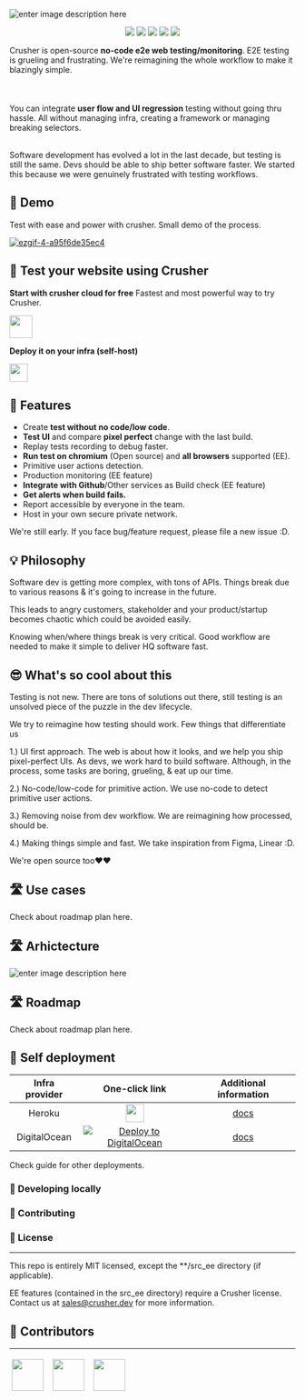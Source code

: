 
![enter image description here](https://i.imgur.com/sdwvQXL.png)

<p align="center">    
    <a href="https://github.com/badges/shields/graphs/contributors" alt="Contributors">    
        <img src="https://img.shields.io/badge/license-MIT-%23373737?style=flat-square&color=ff3db6" /></a>    
    <a href="#backers" alt="Backers on Open Collective">    
        <img src="https://img.shields.io/badge/node-%3E=%2014.0.0-brightgreen?style=flat-square" /></a>    
            <a href="#backers" alt="Backers on Open Collective">    
        <img src="https://img.shields.io/github/last-commit/crusherdev/crusher?color=8e3dff&style=flat-square" /></a>    
                    <a href="#backers" alt="Backers on Open Collective">    
                <img src="https://img.shields.io/docker/image-size/7296823551/test?style=flat-square" /></a>    
                                    <a href="#backers" alt="Backers on Open Collective">    
                                <img src="https://img.shields.io/npm/types/typescript?style=flat-square" /></a>    
</p>  

Crusher is open-source **no-code e2e web testing/monitoring**. E2E testing is grueling and frustrating. We're reimagining the whole workflow to make it blazingly simple.  
<br/><br/>  
You can integrate **user flow and UI regression** testing without going thru hassle. All without managing infra, creating a framework or managing breaking selectors.

<br/>  
Software development has evolved a lot in the last decade, but testing is still the same. Devs should be able to ship better software faster. We started this because we were genuinely frustrated with testing workflows.  

## 🚀 Demo
Test with ease and power with crusher. Small demo of the process.

<a href="https://ibb.co/kJk1vyR"><img src="https://i.ibb.co/m018gBL/ezgif-4-a95f6de35ec4.gif" alt="ezgif-4-a95f6de35ec4" border="0"></a>
## 🚀 Test your website using Crusher

**Start with crusher cloud for free** Fastest and most powerful way to try Crusher.

<img src="https://s9.gifyu.com/images/ezgif-4-a95f6de35ec4.gif" height="40px"/>  

**Deploy it on your infra (self-host)**

<img src="https://images.prismic.io/www-static/3c99429b-3cb5-43d6-91e5-c0f686e3e6ab_do-btn-blue+%281%29.png?auto=compress,format" height="32px"/>  

## 🔮 Features

- Create **test without no code/low code**.
- **Test UI** and compare **pixel perfect** change with the last build.
- Replay tests recording to debug faster.
- **Run test on chromium** (Open source) and **all browsers** supported (EE).
- Primitive user actions detection.
- Production monitoring (EE feature)
- **Integrate with Github**/Other services as Build check (EE feature)
- **Get alerts when build fails.**
- Report accessible by everyone in the team.
- Host in your own secure private network.

We're still early. If you face bug/feature request, please file a new issue :D.

## 💡 Philosophy

Software dev is getting more complex, with tons of APIs. Things break due to various reasons & it's going to increase in the future.

This leads to angry customers, stakeholder and your product/startup becomes chaotic which could be avoided easily.

Knowing when/where things break is very critical. Good workflow are needed to make it simple to deliver HQ software fast.

## 😎 What's so cool about this

Testing is not new. There are tons of solutions out there, still testing is an unsolved piece of the puzzle in the dev lifecycle.

We try to reimagine how testing should work. Few things that differentiate us

1.) UI first approach. The web is about how it looks, and we help you ship pixel-perfect UIs. As devs, we work hard to build software. Although, in the process, some tasks are boring, grueling, & eat up our time.

2.) No-code/low-code for primitive action. We use no-code to detect primitive user actions.

3.) Removing noise from dev workflow. We are reimagining how processed, should be.

4.) Making things simple and fast. We take inspiration from Figma, Linear :D.

We're open source too❤️❤️

## 🛣️ Use cases

Check about roadmap plan here.

## 🛣️ Arhictecture

![enter image description here](https://i.imgur.com/wzU5fUO.png)

## 🛣️ Roadmap

Check about roadmap plan here.

## 🧱 Self deployment

| **Infra provider** | **One-click link** | **Additional information** |  
| :----------------: | :------------------------------------------------------------------------------------------------------------------------------------------------------------------------------------------------------------------------------: | :------------------------------------------------------------------------------------------------------------------------------------------------: |  
|       Heroku       | [<img src="https://www.herokucdn.com/deploy/button.svg" height="32px"/>](https://heroku.com/deploy?template=https://github.com/crusherdev/crusher)                                        | [docs](https://hasura.io/docs/latest/graphql/core/guides/deployment/heroku-one-click.html)                             |  
|    DigitalOcean    | [![Deploy to DigitalOcean](https://graphql-engine-cdn.hasura.io/img/create_hasura_droplet_200px.png)](https://marketplace.digitalocean.com/apps/hasura?action=deploy&refcode=c4d9092d2c48&utm_source=hasura&utm_campaign=readme) | [docs](https://hasura.io/docs/latest/graphql/core/guides/deployment/digital-ocean-one-click.html#hasura-graphql-engine-digitalocean-one-click-app) |  

Check guide for other deployments.

### 📝 Developing locally

### 📝 Contributing

### 📝 License

<hr/>    
This repo is entirely MIT licensed, except the **/src_ee directory (if applicable).  

EE features (contained in the src_ee directory) require a Crusher license. Contact us at [sales@crusher.dev](mailto:sales@crusher.dev) for more information.

## 🤝 Contributors

<hr/>    
<p float="left">  

<img src="https://avatars.githubusercontent.com/u/6849438?v=4" height="56" style="margin: 4px;"/> &nbsp;<img src="https://avatars.githubusercontent.com/u/16796008?v=4" height="56" style="margin: 4px;"/> &nbsp;<img src="https://avatars.githubusercontent.com/u/51117080?v=4" height="56" style="margin: 4px;"/>  

</p>